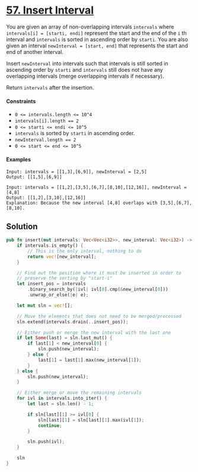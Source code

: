 # [57. Insert Interval](https://leetcode.com/problems/insert-interval/)

You are given an array of non-overlapping intervals `intervals`
where `intervals[i] = [starti, endi]` represent the start and the end of the `i`
th interval and `intervals` is sorted in ascending order by `starti`. You are
also given an interval `newInterval = [start, end]` that represents the start
and end of another interval.

Insert `newInterval` into intervals such that intervals is still sorted in
ascending order by `starti` and `intervals` still does not have any overlapping
intervals (merge overlapping intervals if necessary).

Return `intervals` after the insertion.

#### Constraints

* `0 <= intervals.length <= 10^4`
* `intervals[i].length == 2`
* `0 <= starti <= endi <= 10^5`
* `intervals` is sorted by `starti` in ascending order.
* `newInterval.length == 2`
* `0 <= start <= end <= 10^5`

#### Examples

```text
Input: intervals = [[1,3],[6,9]], newInterval = [2,5]
Output: [[1,5],[6,9]]
```

```text
Input: intervals = [[1,2],[3,5],[6,7],[8,10],[12,16]], newInterval = [4,8]
Output: [[1,2],[3,10],[12,16]]
Explanation: Because the new interval [4,8] overlaps with [3,5],[6,7],[8,10].
```

## Solution

```rust
pub fn insert(mut intervals: Vec<Vec<i32>>, new_interval: Vec<i32>) -> Vec<Vec<i32>> {
    if intervals.is_empty() {
        // This is the only interval, nothing to do
        return vec![new_interval];
    }

    // Find out the position where it must be inserted in order to
    // preserve the sorting by "start-i"
    let insert_pos = intervals
        .binary_search_by(|ivl| ivl[0].cmp(&new_interval[0]))
        .unwrap_or_else(|e| e);

    let mut sln = vec![];

    // Move the elements that does not need to be merged/processed
    sln.extend(intervals.drain(..insert_pos));

    // Either push or merge the new interval with the last one
    if let Some(last) = sln.last_mut() {
        if last[1] < new_interval[0] {
            sln.push(new_interval);
        } else {
            last[1] = last[1].max(new_interval[1]);
        }
    } else {
        sln.push(new_interval);
    }

    // Either merge or move the remaining intervals
    for ivl in intervals.into_iter() {
        let last = sln.len() - 1;

        if sln[last][1] >= ivl[0] {
            sln[last][1] = sln[last][1].max(ivl[1]);
            continue;
        }

        sln.push(ivl);
    }

    sln
}
```